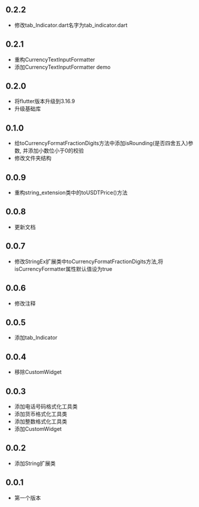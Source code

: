 ## 0.2.2

* 修改tab_Indicator.dart名字为tab_indicator.dart

## 0.2.1

* 重构CurrencyTextInputFormatter
* 添加CurrencyTextInputFormatter demo

## 0.2.0

* 将flutter版本升级到3.16.9
* 升级基础库

## 0.1.0

* 给toCurrencyFormatFractionDigits方法中添加isRounding(是否四舍五入)参数, 并添加小数位小于0的校验
* 修改文件夹结构

## 0.0.9

* 重构string_extension类中的toUSDTPrice()方法

## 0.0.8

* 更新文档

## 0.0.7

* 修改StringEx扩展类中toCurrencyFormatFractionDigits方法,将isCurrencyFormatter属性默认值设为true

## 0.0.6

* 修改注释

## 0.0.5

* 添加tab_Indicator

## 0.0.4

* 移除CustomWidget

## 0.0.3

* 添加电话号码格式化工具类
* 添加货币格式化工具类
* 添加整数格式化工具类
* 添加CustomWidget

## 0.0.2

* 添加String扩展类

## 0.0.1

* 第一个版本



















